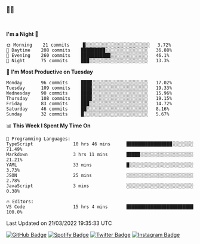 ### 🤙🍺

<!-- <a href="https://github-readme-stats.vercel.app/api?username=hzak2xx&count_private=true&show_icons=true&theme=dracula">
  <img align="center" src="https://github-readme-stats.vercel.app/api?username=hzak2xx&count_private=true&show_icons=true&theme=dracula" />
</a>
</br> -->
</br>

<!--START_SECTION:waka-->
**I'm a Night 🦉** 

```text
🌞 Morning    21 commits     █░░░░░░░░░░░░░░░░░░░░░░░░   3.72% 
🌆 Daytime    208 commits    █████████░░░░░░░░░░░░░░░░   36.88% 
🌃 Evening    260 commits    ███████████░░░░░░░░░░░░░░   46.1% 
🌙 Night      75 commits     ███░░░░░░░░░░░░░░░░░░░░░░   13.3%

```
📅 **I'm Most Productive on Tuesday** 

```text
Monday       96 commits     ████░░░░░░░░░░░░░░░░░░░░░   17.02% 
Tuesday      109 commits    ████░░░░░░░░░░░░░░░░░░░░░   19.33% 
Wednesday    90 commits     ████░░░░░░░░░░░░░░░░░░░░░   15.96% 
Thursday     108 commits    ████░░░░░░░░░░░░░░░░░░░░░   19.15% 
Friday       83 commits     ███░░░░░░░░░░░░░░░░░░░░░░   14.72% 
Saturday     46 commits     ██░░░░░░░░░░░░░░░░░░░░░░░   8.16% 
Sunday       32 commits     █░░░░░░░░░░░░░░░░░░░░░░░░   5.67%

```


📊 **This Week I Spent My Time On** 

```text
💬 Programming Languages: 
TypeScript               10 hrs 46 mins      █████████████████░░░░░░░░   71.49% 
Markdown                 3 hrs 11 mins       █████░░░░░░░░░░░░░░░░░░░░   21.21% 
YAML                     33 mins             █░░░░░░░░░░░░░░░░░░░░░░░░   3.73% 
JSON                     25 mins             ░░░░░░░░░░░░░░░░░░░░░░░░░   2.78% 
JavaScript               3 mins              ░░░░░░░░░░░░░░░░░░░░░░░░░   0.38%

🔥 Editors: 
VS Code                  15 hrs 4 mins       █████████████████████████   100.0%

```


 Last Updated on 21/03/2022 19:35:33 UTC
<!--END_SECTION:waka-->

[![GitHub Badge](https://img.shields.io/badge/GitHub-100000?style=for-the-badge&logo=github&logoColor=white)](https://github.com/hzak2xx)
[![Spotify Badge](https://img.shields.io/badge/Spotify-1ED760?&style=for-the-badge&logo=spotify&logoColor=white)](https://open.spotify.com/user/uf90s6sbbh75a1mt44clkhkvf)
[![Twitter Badge](https://img.shields.io/badge/Twitter-1DA1F2?style=for-the-badge&logo=twitter&logoColor=white)](https://twitter.com/hzak2xx)
[![Instagram Badge](https://img.shields.io/badge/Instagram-E4405F?style=for-the-badge&logo=instagram&logoColor=white)](https://www.instagram.com/hzak2xx/)
